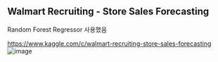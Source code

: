 ## Walmart Recruiting - Store Sales Forecasting
Random Forest Regressor 사용했음

https://www.kaggle.com/c/walmart-recruiting-store-sales-forecasting
![image](https://user-images.githubusercontent.com/61077498/148064410-48ff470c-d59c-4513-8e13-b9602926bd9b.png)

